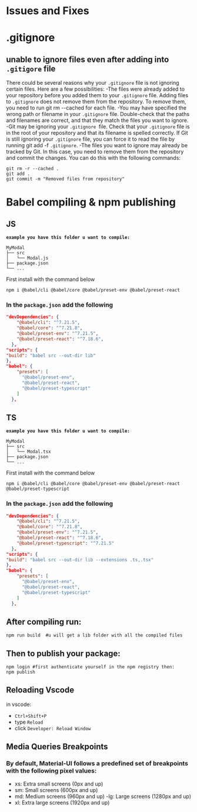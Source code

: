 # Issues and Fixes

# .gitignore

## unable to ignore files even after adding into **`.gitigore`** file

There could be several reasons why your `.gitignore` file is not ignoring certain files.
Here are a few possibilities:
-The files were already added to your repository before you added them to your `.gitignore` file. Adding files to `.gitignore` does not remove them from the repository. To remove them, you need to run git rm --cached <file> for each file.
-You may have specified the wrong path or filename in your `.gitignore` file. Double-check that the paths and filenames are correct, and that they match the files you want to ignore.
-Git may be ignoring your `.gitignore `file. Check that your `.gitignore` file is in the root of your repository and that its filename is spelled correctly. If Git is still ignoring your `.gitignore` file, you can force it to read the file by running git add -f `.gitignore`.
-The files you want to ignore may already be tracked by Git. In this case, you need to remove them from the repository and commit the changes. You can do this with the following commands:

```shell
git rm -r --cached .
git add .
git commit -m "Removed files from repository"

```

# Babel compiling & npm publishing

## JS

**`example you have this folder u want to compile:`**

```shell
MyModal
├── src
│   └── Modal.js
├── package.json
└── ...
```

First install with the command below

```shell
npm i @babel/cli @babel/core @babel/preset-env @babel/preset-react
```

### In the `package.json` add the following

```json
"devDependencies": {
    "@babel/cli": "^7.21.5",
    "@babel/core": "^7.21.8",
    "@babel/preset-env": "^7.21.5",
    "@babel/preset-react": "^7.18.6",
  },
"scripts": {
"build": "babel src --out-dir lib"
},
"babel": {
    "presets": [
      "@babel/preset-env",
      "@babel/preset-react",
      "@babel/preset-typescript"
    ]
  },

```

## TS

**`example you have this folder u want to compile:`**

```shell
MyModal
├── src
│   └── Modal.tsx
├── package.json
└── ...
```

First install with the command below

```shell
npm i @babel/cli @babel/core @babel/preset-env @babel/preset-react @babel/preset-typescript
```

### In the `package.json` add the following

```json
"devDependencies": {
    "@babel/cli": "^7.21.5",
    "@babel/core": "^7.21.8",
    "@babel/preset-env": "^7.21.5",
    "@babel/preset-react": "^7.18.6",
    "@babel/preset-typescript": "^7.21.5"
  },
"scripts": {
"build": "babel src --out-dir lib --extensions .ts,.tsx"
},
"babel": {
    "presets": [
      "@babel/preset-env",
      "@babel/preset-react",
      "@babel/preset-typescript"
    ]
  },

```

## After compiling run:

```shell
npm run build  #u will get a lib folder with all the compiled files
```

## Then to publish your package:

```shell
npm login #first authenticate yourself in the npm registry then:
npm publish
```

## Reloading Vscode

in vscode:

- `Ctrl+Shift+P`
- type `Reload`
- click `Developer: Reload Window`

## Media Queries Breakpoints
### By default, Material-UI follows a predefined set of breakpoints with the following pixel values:

   - xs: Extra small screens (0px and up)
   - sm: Small screens (600px and up)
   - md: Medium screens (960px and up)
    -lg: Large screens (1280px and up)
   - xl: Extra large screens (1920px and up)

